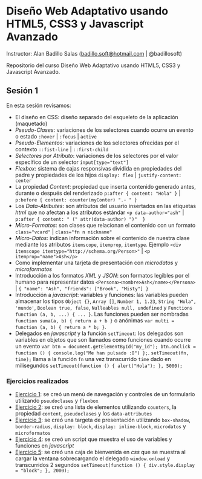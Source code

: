 # Diseño Web Adaptativo usando HTML5, CSS3 y Javascript Avanzado

Instructor: Alan Badillo Salas (badillo.soft@hotmail.com | @badillosoft)

Repositorio del curso Diseño Web Adaptativo usando HTML5, CSS3 y Javascript Avanzado.

## Sesión 1

En esta sesión revisamos:

* El diseño en CSS: diseño separado del esqueleto de la aplicación (maquetado)
* _Pseudo-Clases_: variaciones de los selectores cuando ocurre un evento o estado `:hover` | `:focus` | `active`
* _Pseudo-Elementos_: variaciones de los selectores ofrecidas por el contexto `::fist-line` | `::first-child`
* _Selectores por Atributo_: variaciones de los selectores por el valor específico de un selector `input[type="text"]`
* _Flexbox_: sistema de cajas responsivas dividida en propiedades del padre y propiedades de los hijos `display: flex` | `justify-content: center`
* La propiedad _Content_: propiedad que inserta contenido generado antes, durante o después del renderizado `p:after { content: "Hola" }` | `p:before { content: counter(myConter) ".- " }`
* Los _Data-Atributes_: son atributos del usuario insertados en las etiquetas _html_ que no afectan a los atributos estándar `<p data-author="ash"` | `p:after { content: " (" attr(data-author) ")"  }`
* _Micro-Formatos_: son clases que relacionan el contenido con un formato `class="vcard"` | `class="fn n nickname"`
* _Micro-Datos_: indican información sobre el contenido de nuestra clase mediante los atributos `itemscope`, `itemprop`, `itemtype`. Ejemplo `<div itemscope itemtype="http://schema.org/Person>"` | `<p itemprop="name">Ash</p>`
* Como implementar una tarjeta de presentación con _microdatos_ y _microformatos_
* Introducción a los formatos _XML_ y _JSON_: son formatos legibles por el humano para representar datos `<Persona><nombre>Ash</name></Persona>` | `{ "name": "Ash", "friends": ["Brook", "Misty"] }`
* Introducción a _javascript_: variables y funciones: las variables pueden almacenar los tipos `Object {}`, `Array []`, `Number 1, 1.23`, `String "Hola", 'mundo'`, `Boolean true, false`, `Nulleables null, undefined` y `Functions function (a, b, ...) { ... }`. Las funciones pueden ser nombradas `function suma(a, b) { return a + b }` o anónimas `var multi = function (a, b) { return a * b; }`.
* Delegados en _javascript_ y la función `setTimeout`: los delegados son variables en objetos que son llamados como funciones cuando ocurre un evento `var btn = document.getElementById("my_id"); btn.onclick = function () { console.log("Me han pulsado :O") };`. `setTimeout(fn, time);` llama a la función `fn` una vez transcurrido `time` dado en milisegundos `setTimeout(function () { alert("Hola"); }, 5000);`

### Ejercicios realizados

* [Ejercicio 1](https://thimbleprojects.org/badillosoft/89031): se creó un menú de navegación y controles de un formulario utilizando `pseudoclases` y `flexbox`
* [Ejercicio 2](https://thimbleprojects.org/badillosoft/89039): se creó una lista de elementos utilizando `counters`, la propiedad `content`, `pseudoclases` y los `data-attributes`
* [Ejercicio 3](https://thimbleprojects.org/badillosoft/89080): se creó una targeta de presentación utilizando `box-shadow`, `border-radius`, `display: block`, `display: inline-block`, `microdatos` y `microformatos`
* [Ejercicio 4](https://thimbleprojects.org/badillosoft/89097): se creó un script que muestra el uso de variables y funciones en _javascript_
* [Ejercicio 5](https://thimbleprojects.org/badillosoft/89171): se creó una caja de bienvenida en _css_ que se muestra al cargar la ventana sobrecargando el delegado `window.onload` y transcurridos 2 segundos `setTimeout(function () { div.style.display = "block"; }, 2000);`
